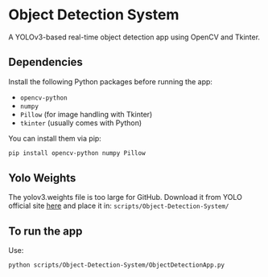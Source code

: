 # Object Detection System

A YOLOv3-based real-time object detection app using OpenCV and Tkinter.

## Dependencies

Install the following Python packages before running the app:

- `opencv-python`
- `numpy`
- `Pillow` (for image handling with Tkinter)
- `tkinter` (usually comes with Python)
  
You can install them via pip:

```bash
pip install opencv-python numpy Pillow
```

## Yolo Weights

The yolov3.weights file is too large for GitHub.
Download it from YOLO official site [here](https://www.kaggle.com/datasets/shivam316/yolov3-weights)
and place it in: ` scripts/Object-Detection-System/ `

## To run the app
Use:
```bash
python scripts/Object-Detection-System/ObjectDetectionApp.py
```
